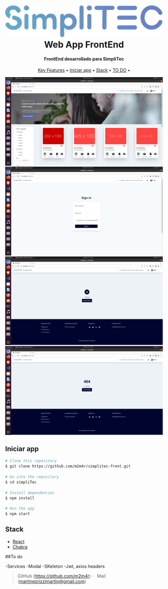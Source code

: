 
<h1 align="center">
  <br>
  <img src="https://github.com/m2m4r/simplitec-front/blob/main/src/assets/logo.svg" alt="simpliTec" width="600"></a>
  <br>
  Web App FrontEnd
  <br>
</h1>

<h4 align="center">FrontEnd desarrollado para SimpliTec</h4>


<p align="center">
  <a href="#key-features">Key Features</a> •
  <a href="#how-to-use">Iniciar app</a> •
  <a href="#credits">Stack</a> •
  <a href="#TODO">TO DO</a> •
</p>

![screenshot](https://github.com/m2m4r/simplitec-front/blob/main/src/assets/demoPrint.png)
![screenshot](https://github.com/m2m4r/simplitec-front/blob/main/src/assets/demo2.png)
![screenshot](https://github.com/m2m4r/simplitec-front/blob/main/src/assets/demo3.png)
![screenshot](https://github.com/m2m4r/simplitec-front/blob/main/src/assets/demo4.png)



## Iniciar app


```bash
# Clone this repository
$ git clone https://github.com/m2m4r/simplitec-front.git

# Go into the repository
$ cd simpliTec

# Install dependencies
$ npm install

# Run the app
$ npm start
```


## Stack

- [React](https://es.reactjs.org/)
- [Chakra](https://chakra-ui.com/)

##To do

-Services
-Modal
-SKeleton
-Jwt, axios headers


> GitHub (https://github.com/m2m4r) &nbsp;&middot;&nbsp;
> Mail (martinezrizzimartin@gmail.com)

